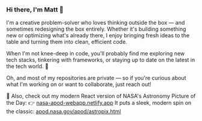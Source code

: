 ### Hi there, I'm Matt 👋

I'm a creative problem-solver who loves thinking outside the box — and sometimes redesigning the box entirely.
Whether it's building something new or optimizing what's already there, I enjoy bringing fresh ideas to the table and turning them into clean, efficient code.

When I'm not knee-deep in code, you'll probably find me exploring new tech stacks, tinkering with frameworks, or staying up to date on the latest in the tech world. 🚀

Oh, and most of my repositories are private — so if you're curious about what I'm working on or want to collaborate, just reach out!

🌌 Also, check out my modern React version of NASA's Astronomy Picture of the Day:
👉 [nasa-apod-webapp.netlify.app](nasa-apod-webapp.netlify.app)
It puts a sleek, modern spin on the classic: [apod.nasa.gov/apod/astropix.html](apod.nasa.gov/apod/astropix.html)
